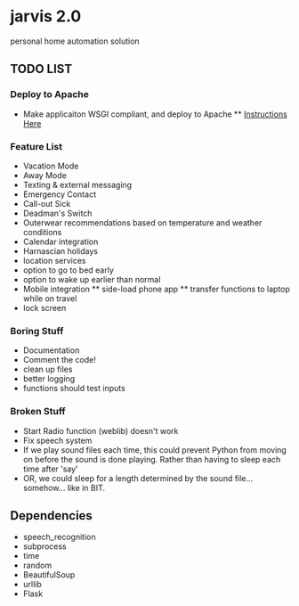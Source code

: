 # jarvis 2.0
personal home automation solution

## TODO LIST

### Deploy to Apache
* Make applicaiton WSGI compliant, and deploy to Apache
** [Instructions Here](http://csparpa.github.io/blog/2013/03/how-to-deploy-flask-applications-to-apache-webserver.html)

### Feature List
* Vacation Mode
* Away Mode
* Texting & external messaging
 * Emergency Contact
 * Call-out Sick
 * Deadman's Switch
* Outerwear recommendations based on temperature and weather conditions
* Calendar integration
* Harnascian holidays
* location services
* option to go to bed early
* option to wake up earlier than normal
* Mobile integration
** side-load phone app
** transfer functions to laptop while on travel
* lock screen

### Boring Stuff
* Documentation
* Comment the code!
* clean up files
* better logging
* functions should test inputs

### Broken Stuff
* Start Radio function (weblib) doesn't work
* Fix speech system
 * If we play sound files each time, this could prevent Python from moving on before the sound is done playing. Rather than having to sleep each time after 'say'
 * OR, we could sleep for a length determined by the sound file... somehow... like in BIT.

## Dependencies
* speech_recognition
* subprocess
* time
* random
* BeautifulSoup
* urllib
* Flask
